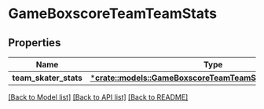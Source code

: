 # GameBoxscoreTeamTeamStats

## Properties

Name | Type | Description | Notes
------------ | ------------- | ------------- | -------------
**team_skater_stats** | [***crate::models::GameBoxscoreTeamTeamStatsTeamSkaterStats**](GameBoxscoreTeam_teamStats_teamSkaterStats.md) |  | [optional] 

[[Back to Model list]](../README.md#documentation-for-models) [[Back to API list]](../README.md#documentation-for-api-endpoints) [[Back to README]](../README.md)


